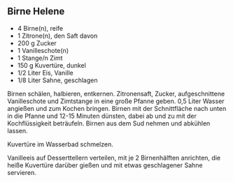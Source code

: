 ## Birne Helene

- 4 	Birne(n), reife
- 1 	Zitrone(n), den Saft davon
- 200 g	Zucker
- 1 	Vanilleschote(n)
- 1 Stange/n	Zimt
- 150 g	Kuvertüre, dunkel
- 1/2 Liter	Eis, Vanille
- 1/8 Liter	Sahne, geschlagen

Birnen schälen, halbieren, entkernen. 
Zitronensaft, Zucker, aufgeschnittene Vanilleschote und Zimtstange in eine große Pfanne geben. 0,5 Liter Wasser angießen und zum Kochen bringen. Birnen mit der Schnittfläche nach unten in die Pfanne und 12-15 Minuten dünsten, dabei ab und zu mit der Kochflüssigkeit beträufeln. Birnen aus dem Sud nehmen und abkühlen lassen. 

Kuvertüre im Wasserbad schmelzen. 

Vanilleeis auf Desserttellern verteilen, mit je 2 Birnenhälften anrichten, die heiße Kuvertüre darüber gießen und mit etwas geschlagener Sahne servieren. 
